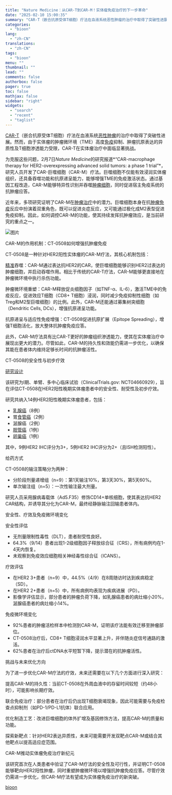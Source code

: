 ```yaml
---
title: "Nature Medicine：从CAR-T到CAR-M！实体瘤免疫治疗的下一步革命"
date: "2025-02-10 15:00:35"
summary: "CAR-T（嵌合抗原受体T细胞）疗法在血液系统恶性肿瘤的治疗中取得了突破性进展。然而，由于..."
categories:
  - "bioon"
lang:
  - "zh-CN"
translations:
  - "zh-CN"
tags:
  - "bioon"
menu: ""
thumbnail: ""
lead: ""
comments: false
authorbox: false
pager: true
toc: false
mathjax: false
sidebar: "right"
widgets:
  - "search"
  - "recent"
  - "taglist"
---
```


[CAR-T](https://www.medsci.cn/search?q=CAR-T)（嵌合抗原受体T细胞）疗法在血液系统[恶性肿瘤](https://www.medsci.cn/topic/show?id=3ce252932f0)的治疗中取得了突破性进展。然而，由于实体瘤的肿瘤微环境（TME）高度[免疫](https://www.medsci.cn/guideline/search?keyword=%E5%85%8D%E7%96%AB)抑制、肿瘤抗原表达的异质性及T细胞渗透能力受限，CAR-T在实体瘤治疗中面临显著挑战。

为克服这些问题，2月7日*Nature Medicine*的研究报道*“CAR-macrophage therapy for HER2-overexpressing advanced solid tumors: a phase 1 trial”*，研究人员开发了CAR-巨噬细胞（CAR-M）疗法。巨噬细胞不仅能有效浸润实体瘤组织，还具备吞噬功能和抗原递呈能力，能够增强TME的免疫激活状态。通过基因工程改造，CAR-M能够特异性识别并吞噬[肿瘤细胞](https://www.medsci.cn/topic/show?id=4ce783062c7)，同时促进宿主免疫系统的抗肿瘤应答。

近年来，多项研究证明了CAR-M在[肿瘤治疗](https://www.medsci.cn/topic/show?id=c5558298426)中的潜力。巨噬细胞本身在抗[肿瘤免疫](https://www.medsci.cn/search?q=%E8%82%BF%E7%98%A4%E5%85%8D%E7%96%AB)反应中扮演着双重角色，既可以促进炎症反应，又可能通过极化成M2表型促进免疫抑制。因此，如何调控CAR-M的功能，使其持续发挥抗肿瘤效应，是当前研究的重点之一。





![图片](https://msimg.bioon.com/bioon-com/20241101/51ecd1dc9ae74942923ac284b8d0b05d-MHKaxIFPn55G.jpg)

CAR-M的作用机制：CT-0508如何增强抗肿瘤免疫

CT-0508是一种针对HER2阳性实体瘤的CAR-M疗法，其核心机制包括：

[精准](https://www.medsci.cn/search?q=%E7%B2%BE%E5%87%86)吞噬：CAR-M通过表达抗HER2的CAR，使巨噬细胞能够识别HER2过表达的肿瘤细胞，并启动吞噬作用。相比于传统的CAR-T疗法，CAR-M能够更直接地在肿瘤微环境中执行杀伤功能。

肿瘤微环境重塑：CAR-M释放促炎细胞因子（如TNF-α、IL-6），激活TME中的免疫反应，促进效应T细胞（CD8+ T细胞）浸润，同时减少免疫抑制性细胞（如Treg和M2型巨噬细胞）的比例。此外，CAR-M还能通过募集树突细胞（Dendritic Cells, DCs），增强抗原递呈功能。

抗原递呈与适应性免疫增强：CT-0508促进抗原扩展（Epitope Spreading），增强T细胞活化，放大整体抗肿瘤免疫应答。

此外，CAR-M疗法具有比CAR-T更好的肿瘤组织渗透能力，使其在实体瘤治疗中展现出更大的潜力。尽管如此，CAR-M的持久性和效能仍需进一步优化，以确保其能在患者体内维持足够长时间的抗肿瘤活性。

CT-0508的安全性与初步疗效

[研究设计](https://www.medsci.cn/department/details?s_id=67)

该研究为I期、单臂、多中心临床试验（ClinicalTrials.gov: NCT04660929），旨在评估CT-0508在HER2阳性晚期实体瘤患者中的安全性、耐受性及初步疗效。

研究共纳入14例HER2阳性晚期实体瘤患者，包括：

* [乳腺癌](https://www.medsci.cn/guideline/search?keyword=%E4%B9%B3%E8%85%BA%E7%99%8C)（8例）
* 胃[食管癌](https://www.medsci.cn/topic/show?id=ccf410109188)（2例）
* 涎腺癌（2例）
* [胆管癌](https://www.medsci.cn/topic/show?id=e37c83513be)（1例）
* [卵巢癌](https://www.medsci.cn/search?q=%E5%8D%B5%E5%B7%A2%E7%99%8C)（1例）

其中，9例HER2 IHC评分为3+，5例HER2 IHC评分为2+（且ISH检测阳性）。

给药方式

CT-0508的输注策略分为两种：

* 分阶段剂量递增组（n=9）：第1天输注10%，第3天30%，第5天60%。
* 单次输注组（n=5）：一次性输注最大剂量。

研究人员采用腺病毒载体（Ad5.F35）修饰CD14+单核细胞，使其表达抗HER2 CAR结构，并诱导其分化为CAR-M，最终经静脉输注回输患者体内。

安全性、疗效及免疫微环境变化

安全性评估

* 无剂量限制性毒性（DLT），患者耐受性良好。
* 64.3%（9/14）患者出现1-2级细胞因子释放综合征（CRS），所有病例均在1-4天内恢复。
* 未观察到免疫效应细胞相关神经毒性综合征（ICANS）。

疗效评估

* 在HER2 3+患者（n=9）中，44.5%（4/9）在8周随访时达到疾病稳定（SD）。
* 在HER2 2+患者（n=5）中，所有病例均表现为疾病进展（PD）。
* 影像学评估显示，部分患者的肿瘤负荷下降，如乳腺癌患者的病灶缩小20%，涎腺癌患者的病灶缩小14%。

免疫微环境变化

* 92%患者的肿瘤活检样本中检测到CAR-M，证明该疗法能有效迁移至肿瘤部位。
* CT-0508治疗后，CD8+ T细胞浸润水平显著上升，并伴随炎症信号通路的激活。
* 62%患者在治疗后ctDNA水平短暂下降，提示潜在的抗肿瘤活性。

挑战与未来优化方向

为了进一步优化CAR-M疗法的疗效，未来还需要在以下几个方面进行深入研究：

提高CAR-M的持久性：当前CT-0508在外周血液中的存留时间较短（约48小时），可能影响长期疗效。

联合免疫治疗：部分患者在治疗后仍出现T细胞衰竭现象，因此可能需要与免疫检查点抑制剂（如PD-1/PD-L1抗体）联合应用。

优化制造工艺：改进巨噬细胞的体外扩增及基因修饰方法，提高CAR-M的质量和功能。

探索新靶点：针对HER2表达异质性，未来可能需要开发双靶点CAR-M或结合其他靶点以提高适应症范围。

CAR-M推动实体瘤免疫治疗新纪元

该研究首次在人类患者中验证了CAR-M疗法的安全性及可行性，并证明CT-0508能够靶向HER2阳性肿瘤，同时重塑肿瘤微环境以增强抗肿瘤免疫应答。尽管疗效仍需进一步优化，但CAR-M疗法有望成为实体瘤免疫治疗的新突破。

[bioon](http://news.bioon.com/article/dc458626167f.html)
